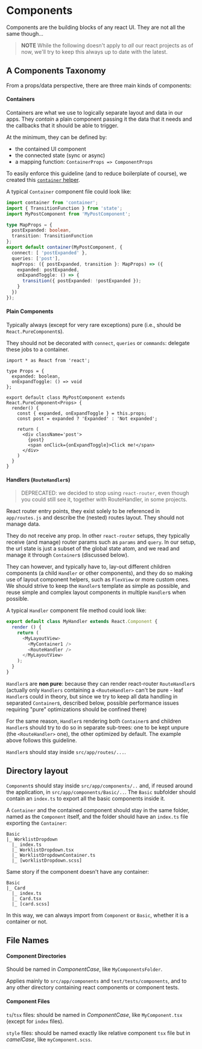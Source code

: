 # Components

Components are the building blocks of any react UI. They are not all the same though...

> **NOTE** While the following doesn't apply to *all* our react projects as of now, we'll try to keep this always up to date with the latest.

## A Components Taxonomy

From a props/data perspective, there are three main kinds of components:

#### Containers

Containers are what we use to logically separate layout and data in our apps. They *contain* a plain component passing it the data that it needs and the callbacks that it should be able to trigger.

At the minimum, they can be defined by:
- the contained UI component
- the connected state (sync or async)
- a mapping function: `ContainerProps => ComponentProps`

To easily enforce this guideline (and to reduce boilerplate of course), we created this [`container` helper](https://github.com/buildo/react-container).

A typical `Container` component file could look like:
```ts
import container from 'container';
import { TransitionFunction } from 'state';
import MyPostComponent from 'MyPostComponent';

type MapProps = {
  postExpanded: boolean,
  transition: TransitionFunction
};
export default container(MyPostComponent, {
  connect: [ 'postExpanded' },
  queries: ['post'],
  mapProps: ({ postExpanded, transition }: MapProps) => ({
    expanded: postExpanded,
    onExpandToggle: () => {
      transition({ postExpanded: !postExpanded });
    }
  })
});
```

#### Plain Components

Typically always (except for very rare exceptions) pure (i.e., should be `React.PureComponent`s).

They should not be decorated with `connect`, `queries` or `commands`: delegate these jobs to a container.

```tsx
import * as React from 'react';

type Props = {
  expanded: boolean,
  onExpandToggle: () => void
};

export default class MyPostComponent extends React.PureComponent<Props> {
  render() {
    const { expanded, onExpandToggle } = this.props;
    const post = expanded ? 'Expanded' : 'Not expanded';

    return (
      <div className='post'>
        {post}
        <span onClick={onExpandToggle}>Click me!</span>
      </div>
    )
  }
}
```

#### Handlers (`RouteHandler`s)

> DEPRECATED: we decided to stop using `react-router`, even though you could still see it, together with RouteHandler, in some projects.

React router entry points, they exist solely to be referenced in `app/routes.js`
and describe the (nested) routes layout. They should not manage data.

They do not receive any prop. In other `react-router` setups, they typically receive (and manage) router params such as `params` and `query`. In our setup, the url state is just a subset of the global state atom, and we read and manage it through `Container`s (discussed below).

They can however, and typically have to, lay-out different children components (a child `Handler` or other components), and they do so making use of layout component helpers, such as `FlexView` or more custom ones.
We should strive to keep the `Handler`s template as simple as possible, and reuse simple and complex layout components in multiple `Handler`s when possible.

A typical `Handler` component file method could look like:
```js
export default class MyHandler extends React.Component {
  render () {
    return (
      <MyLayoutView>
        <MyContainer1 />
        <RouteHandler />
      </MyLayoutView>
    );
  }
}
```

`Handler`s are **non pure**: because they can render react-router `RouteHandler`s
(actually only `Handlers` containing a `<RouteHandler>` can't be pure - leaf `Handler`s could in theory,
but since we try to keep all data handling in separated `Container`s, described below,
possible performance issues requiring "pure" optimizations should be confined there)

For the same reason, `Handler`s rendering both `Container`s and children `Handler`s should try to do so in separate sub-trees:
one to be kept unpure (the `<RouteHandler>` one), the other optimized by default. The example above follows this guideline.

`Handler`s should stay inside `src/app/routes/...`.

## Directory layout

`Component`s should stay inside `src/app/components/..` and, if reused around the application, in `src/app/components/Basic/..`. The `Basic` subfolder should contain an `index.ts` to export all the basic components inside it.

A `Container` and the contained component should stay in the same folder, named as the `Component` itself,
and the folder should have an `index.ts` file exporting the `Container`:
```
Basic
|_ WorklistDropdown
  |_ index.ts
  |_ WorklistDropdown.tsx
  |_ WorklistDropdownContainer.ts
  |_ [worklistDropdown.scss]
```
Same story if the component doesn't have any container:
```
Basic
|_ Card
  |_ index.ts
  |_ Card.tsx
  |_ [card.scss]
```
In this way, we can always import from `Component` or `Basic`, whether it is a container or not.

## File Names
#### Component Directories

Should be named in *ComponentCase*, like `MyComponentsFolder`.

Applies mainly to `src/app/components` and `test/tests/components`, and to any other directory containing react components or component tests.

#### Component Files

`ts`/`tsx` files: should be named in *ComponentCase*, like `MyComponent.tsx` (except for `index` files).

`style` files: should be named exactly like relative component `tsx` file but in *camelCase*, like `myComponent.scss`.
